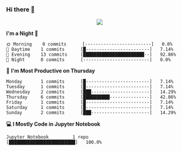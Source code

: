### Hi there 👋

<!--
**newneeew/newneeew** is a ✨ _special_ ✨ repository because its `README.md` (this file) appears on your GitHub profile.

Here are some ideas to get you started:

- 🔭 I’m currently working on ...
- 🌱 I’m currently learning ...
- 👯 I’m looking to collaborate on ...
- 🤔 I’m looking for help with ...
- 💬 Ask me about ...
- 📫 How to reach me: ...
- 😄 Pronouns: ...
- ⚡ Fun fact: ...
-->

<p align = "center">  
   <a href="https://github.com/minji-o-j" class="rich-diff-level-one">
    <img src="https://github-readme-stats.vercel.app/api?username=newneeew&hide=stars&hide_title=false&theme=dracula&show_icons=true&count_private=true&include_all_commits=false">
    <![My Stats](https://github-readme-stats.vercel.app/api?username=newneeew&hide=stars&hide_title=false&theme=dracula&show_icons=true&count_private=true&include_all_commits=false)>
  </a> 
</p> 

<!--START_SECTION:waka-->
**I'm a Night 🦉** 

```text
🌞 Morning    0 commits      [-------------------------]   0.0% 
🌆 Daytime    1 commits      [█------------------------]   7.14% 
🌃 Evening    13 commits     [███████████████████████--]   92.86% 
🌙 Night      0 commits      [-------------------------]   0.0%

```
📅 **I'm Most Productive on Thursday** 

```text
Monday       1 commits      [█------------------------]   7.14% 
Tuesday      1 commits      [█------------------------]   7.14% 
Wednesday    2 commits      [███----------------------]   14.29% 
Thursday     6 commits      [██████████---------------]   42.86% 
Friday       1 commits      [█------------------------]   7.14% 
Saturday     1 commits      [█------------------------]   7.14% 
Sunday       2 commits      [███----------------------]   14.29%

```


**💻 I Mostly Code in Jupyter Notebook** 

```text
Jupyter Notebook         1 repo              [█████████████████████████]   100.0%

```



<!--END_SECTION:waka-->
